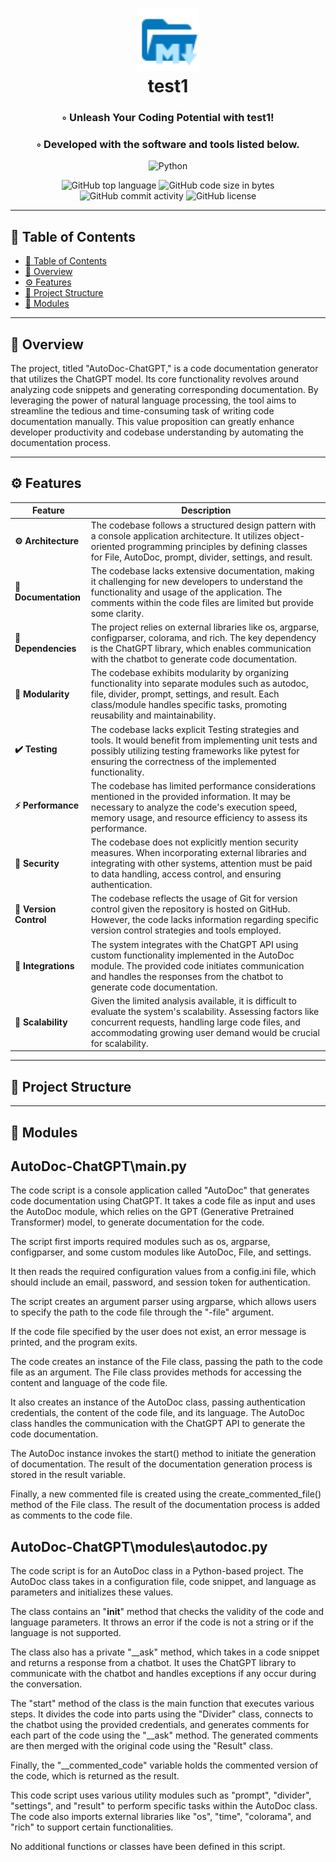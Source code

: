 
<div align="center">
<h1 align="center">
<img src="https://raw.githubusercontent.com/PKief/vscode-material-icon-theme/ec559a9f6bfd399b82bb44393651661b08aaf7ba/icons/folder-markdown-open.svg" width="100" />
<br>test1
</h1>
<h3>◦ Unleash Your Coding Potential with test1!</h3>
<h3>◦ Developed with the software and tools listed below.</h3>

<p align="center">
<img src="https://img.shields.io/badge/Python-3776AB.svg?style&logo=Python&logoColor=white" alt="Python" />
</p>
<img src="https://img.shields.io/github/languages/top/turium23/test1?style&color=5D6D7E" alt="GitHub top language" />
<img src="https://img.shields.io/github/languages/code-size/turium23/test1?style&color=5D6D7E" alt="GitHub code size in bytes" />
<img src="https://img.shields.io/github/commit-activity/m/turium23/test1?style&color=5D6D7E" alt="GitHub commit activity" />
<img src="https://img.shields.io/github/license/turium23/test1?style&color=5D6D7E" alt="GitHub license" />
</div>

---

## 📒 Table of Contents
- [📒 Table of Contents](#-table-of-contents)
- [📍 Overview](#-overview)
- [⚙️ Features](#-features)
- [📂 Project Structure](#project-structure)
- [🧩 Modules](#modules)

---


## 📍 Overview

The project, titled "AutoDoc-ChatGPT," is a code documentation generator that utilizes the ChatGPT model. Its core functionality revolves around analyzing code snippets and generating corresponding documentation. By leveraging the power of natural language processing, the tool aims to streamline the tedious and time-consuming task of writing code documentation manually. This value proposition can greatly enhance developer productivity and codebase understanding by automating the documentation process.

---

## ⚙️ Features

| Feature                | Description                                                                                                                                                                                                             |
| ---------------------- | ----------------------------------------------------------------------------------------------------------------------------------------------------------------------------------------------------------------------- |
| **⚙️ Architecture**      | The codebase follows a structured design pattern with a console application architecture. It utilizes object-oriented programming principles by defining classes for File, AutoDoc, prompt, divider, settings, and result.       |
| **📖 Documentation**     | The codebase lacks extensive documentation, making it challenging for new developers to understand the functionality and usage of the application. The comments within the code files are limited but provide some clarity.  |
| **🔗 Dependencies**      | The project relies on external libraries like os, argparse, configparser, colorama, and rich. The key dependency is the ChatGPT library, which enables communication with the chatbot to generate code documentation.  |
| **🧩 Modularity**        | The codebase exhibits modularity by organizing functionality into separate modules such as autodoc, file, divider, prompt, settings, and result. Each class/module handles specific tasks, promoting reusability and maintainability. |
| **✔️ Testing**           | The codebase lacks explicit Testing strategies and tools. It would benefit from implementing unit tests and possibly utilizing testing frameworks like pytest for ensuring the correctness of the implemented functionality. |
| **⚡️ Performance**       | The codebase has limited performance considerations mentioned in the provided information. It may be necessary to analyze the code's execution speed, memory usage, and resource efficiency to assess its performance.         |
| **🔐 Security**         | The codebase does not explicitly mention security measures. When incorporating external libraries and integrating with other systems, attention must be paid to data handling, access control, and ensuring authentication.            |
| **🔀 Version Control**  | The codebase reflects the usage of Git for version control given the repository is hosted on GitHub. However, the code lacks information regarding specific version control strategies and tools employed.                                |
| **🔌 Integrations**     | The system integrates with the ChatGPT API using custom functionality implemented in the AutoDoc module. The provided code initiates communication and handles the responses from the chatbot to generate code documentation.        |
| **📶 Scalability**      | Given the limited analysis available, it is difficult to evaluate the system's scalability. Assessing factors like concurrent requests, handling large code files, and accommodating growing user demand would be crucial for scalability.  |

---


## 📂 Project Structure




---

## 🧩 Modules

## AutoDoc-ChatGPT\main.py

The code script is a console application called "AutoDoc" that generates code documentation using ChatGPT. It takes a code file as input and uses the AutoDoc module, which relies on the GPT (Generative Pretrained Transformer) model, to generate documentation for the code.

The script first imports required modules such as os, argparse, configparser, and some custom modules like AutoDoc, File, and settings.

It then reads the required configuration values from a config.ini file, which should include an email, password, and session token for authentication.

The script creates an argument parser using argparse, which allows users to specify the path to the code file through the "-file" argument.

If the code file specified by the user does not exist, an error message is printed, and the program exits.

The code creates an instance of the File class, passing the path to the code file as an argument. The File class provides methods for accessing the content and language of the code file.

It also creates an instance of the AutoDoc class, passing authentication credentials, the content of the code file, and its language. The AutoDoc class handles the communication with the ChatGPT API to generate the code documentation.

The AutoDoc instance invokes the start() method to initiate the generation of documentation. The result of the documentation generation process is stored in the result variable.

Finally, a new commented file is created using the create_commented_file() method of the File class. The result of the documentation process is added as comments to the code file.
## AutoDoc-ChatGPT\modules\autodoc.py

The code script is for an AutoDoc class in a Python-based project. The AutoDoc class takes in a configuration file, code snippet, and language as parameters and initializes these values. 

The class contains an "__init__" method that checks the validity of the code and language parameters. It throws an error if the code is not a string or if the language is not supported.

The class also has a private "__ask" method, which takes in a code snippet and returns a response from a chatbot. It uses the ChatGPT library to communicate with the chatbot and handles exceptions if any occur during the conversation.

The "start" method of the class is the main function that executes various steps. It divides the code into parts using the "Divider" class, connects to the chatbot using the provided credentials, and generates comments for each part of the code using the "__ask" method. The generated comments are then merged with the original code using the "Result" class.

Finally, the "__commented_code" variable holds the commented version of the code, which is returned as the result.

This code script uses various utility modules such as "prompt", "divider", "settings", and "result" to perform specific tasks within the AutoDoc class. The code also imports external libraries like "os", "time", "colorama", and "rich" to support certain functionalities.

No additional functions or classes have been defined in this script.
